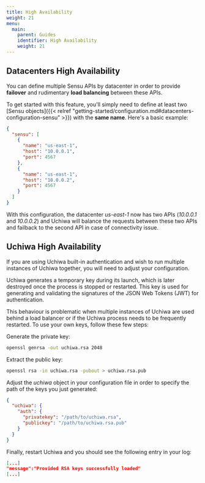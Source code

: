 ```yaml
---
title: High Availability
weight: 21
menu:
  main:
    parent: Guides
    identifier: High Availability
    weight: 21
---
```


## Datacenters High Availability
You can define multiple Sensu APIs by datacenter in order to provide **failover**
and rudimentary **load balancing** between these APIs.

To get started with this feature, you'll simply need to define at least two
[Sensu objects]({{< relref "getting-started/configuration.md#datacenters-configuration-sensu" >}})
 with the **same name**. Here's a basic example:

```json
{
  "sensu": [
    {
      "name": "us-east-1",
      "host": "10.0.0.1",
      "port": 4567
    },
    {
      "name": "us-east-1",
      "host": "10.0.0.2",
      "port": 4567
    }
  ]  
}
```

With this configuration, the datacenter *us-east-1* now has two APIs (*10.0.0.1* and *10.0.0.2*) and Uchiwa will balance the requests between these two APIs and failback to the second API in case of connectivity issue.



## Uchiwa High Availability
If you are using Uchiwa built-in authentication and wish to run multiple
instances of Uchiwa together, you will need to adjust your configuration.

Uchiwa generates a temporary key during its launch, which is later destroyed once the process is stopped or restarted. This key is used for generating and validating the signatures of the JSON Web Tokens (JWT) for authentication.

This behaviour is problematic when multiple instances of Uchiwa are used behind a load balancer or if the Uchiwa process needs to be frequently restarted. To use your own keys, follow these few steps:

Generate the private key:
```sh
openssl genrsa -out uchiwa.rsa 2048
```

Extract the public key:
```sh
openssl rsa -in uchiwa.rsa -pubout > uchiwa.rsa.pub
```

Adjust the *uchiwa* object in your configuration file in order to specify the path of the keys you just generated:
```json
{
  "uchiwa": {
    "auth": {
      "privatekey": "/path/to/uchiwa.rsa",
      "publickey": "/path/to/uchiwa.rsa.pub"
    }
  }
}
```

Finally, restart Uchiwa and you should see the following entry in your log:
```json
[...]
"message":"Provided RSA keys successfully loaded"
[...]
```
